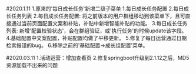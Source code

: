 #2020.1.11
1.原来的'每日成长任务'新增二级子菜单
    1.每日成长任务配置
    2.每日成长任务列表
2.每日成长任务配置: 将之前版本的用户群组移动到该菜单下，且可直接通过当前页面配置文案和补贴，补贴中新增智能补贴的功能。
3.每日成长任务列表: 新增'配置校验状态'，会在群组验证，或'执行任务'的时候update该字段。
4.基础配置中文案配置，补贴配置均做了平移更新。
5.修复了每日运营通过日期检索报错的bug。
6.移除之前的'基础配置->成长组配置'菜单。

#2020.03.11
1.活动运营：增加查看页
2.修复springboot升级到2.1.12之后，MD5资源加载不出来的问题